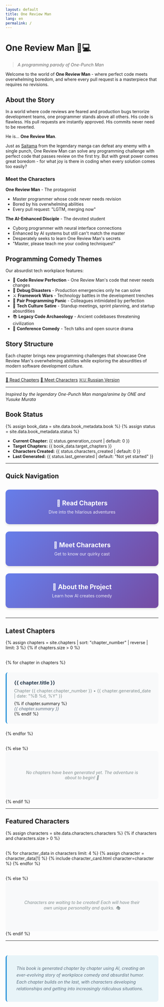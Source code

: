 ```yaml
---
layout: default
title: One Review Man
lang: en
permalink: /
---
```


# One Review Man 🥊💻

> *A programming parody of One-Punch Man*

Welcome to the world of **One Review Man** - where perfect code meets overwhelming boredom, and where every pull request is a masterpiece that requires no revisions.

## About the Story

In a world where code reviews are feared and production bugs terrorize development teams, one programmer stands above all others. His code is flawless. His pull requests are instantly approved. His commits never need to be reverted. 

He is... **One Review Man**.

Just as [Saitama](https://en.wikipedia.org/wiki/Saitama_(One-Punch_Man)) from the legendary manga can defeat any enemy with a single punch, One Review Man can solve any programming challenge with perfect code that passes review on the first try. But with great power comes great boredom - for what joy is there in coding when every solution comes too easily?

### Meet the Characters

**One Review Man** - The protagonist
- Master programmer whose code never needs revision
- Bored by his overwhelming abilities
- Every pull request: "LGTM, merging now"

**The AI-Enhanced Disciple** - The devoted student
- Cyborg programmer with neural interface connections
- Enhanced by AI systems but still can't match the master
- Desperately seeks to learn One Review Man's secrets
- "Master, please teach me your coding techniques!"

## Programming Comedy Themes

Our absurdist tech workplace features:
- 🔧 **Code Review Perfection** - One Review Man's code that never needs changes
- 🐛 **Debug Disasters** - Production emergencies only he can solve
- ⚔️ **Framework Wars** - Technology battles in the development trenches  
- 👥 **Pair Programming Panic** - Colleagues intimidated by perfection
- 🏢 **Tech Culture Satire** - Standup meetings, sprint planning, and startup absurdities
- 📚 **Legacy Code Archaeology** - Ancient codebases threatening civilization
- 🎤 **Conference Comedy** - Tech talks and open source drama

## Story Structure

Each chapter brings new programming challenges that showcase One Review Man's overwhelming abilities while exploring the absurdities of modern software development culture.

---

<div class="nav-buttons">
  <a href="/chapters" class="btn">📖 Read Chapters</a>
  <a href="/characters" class="btn">👥 Meet Characters</a>
  <a href="/index.ru.html" class="btn">🇷🇺 Russian Version</a>
</div>

---

*Inspired by the legendary One-Punch Man manga/anime by ONE and Yusuke Murata*

## Book Status

{% assign book_data = site.data.book_metadata.book %}
{% assign status = site.data.book_metadata.status %}

- **Current Chapter:** {{ status.generation_count | default: 0 }}
- **Target Chapters:** {{ book_data.target_chapters }}
- **Characters Created:** {{ status.characters_created | default: 0 }}
- **Last Generated:** {{ status.last_generated | default: "Not yet started" }}

---

## Quick Navigation

<div class="nav-grid">
  <a href="/chapters" class="nav-card">
    <h3>📖 Read Chapters</h3>
    <p>Dive into the hilarious adventures</p>
  </a>
  
  <a href="/characters" class="nav-card">
    <h3>👥 Meet Characters</h3>
    <p>Get to know our quirky cast</p>
  </a>
  
  <a href="/about" class="nav-card">
    <h3>🤖 About the Project</h3>
    <p>Learn how AI creates comedy</p>
  </a>
</div>

---

## Latest Chapters

{% assign chapters = site.chapters | sort: "chapter_number" | reverse | limit: 3 %}
{% if chapters.size > 0 %}
  <div class="recent-chapters">
    {% for chapter in chapters %}
      <div class="chapter-preview">
        <h3><a href="{{ chapter.url }}">{{ chapter.title }}</a></h3>
        <p class="chapter-meta">Chapter {{ chapter.chapter_number }} • {{ chapter.generated_date | date: "%B %d, %Y" }}</p>
        {% if chapter.summary %}
          <p class="chapter-summary">{{ chapter.summary }}</p>
        {% endif %}
      </div>
    {% endfor %}
  </div>
{% else %}
  <div class="no-content">
    <p>No chapters have been generated yet. The adventure is about to begin! 🚀</p>
  </div>
{% endif %}

---

## Featured Characters

{% assign characters = site.data.characters.characters %}
{% if characters and characters.size > 0 %}
  <div class="featured-characters">
    {% for character_data in characters limit: 4 %}
      {% assign character = character_data[1] %}
      {% include character_card.html character=character %}
    {% endfor %}
  </div>
{% else %}
  <div class="no-content">
    <p>Characters are waiting to be created! Each will have their own unique personality and quirks. 🎭</p>
  </div>
{% endif %}

---

<div class="footer-note">
  <p><em>This book is generated chapter by chapter using AI, creating an ever-evolving story of workplace comedy and absurdist humor. Each chapter builds on the last, with characters developing relationships and getting into increasingly ridiculous situations.</em></p>
</div>

<style>
.nav-grid {
  display: grid;
  grid-template-columns: repeat(auto-fit, minmax(250px, 1fr));
  gap: 1.5rem;
  margin: 2rem 0;
}

.nav-card {
  background: linear-gradient(135deg, #667eea 0%, #764ba2 100%);
  color: white;
  padding: 2rem;
  border-radius: 12px;
  text-decoration: none;
  text-align: center;
  transition: transform 0.3s ease, box-shadow 0.3s ease;
  box-shadow: 0 4px 6px rgba(0,0,0,0.1);
}

.nav-card:hover {
  transform: translateY(-5px);
  box-shadow: 0 8px 15px rgba(0,0,0,0.2);
  color: white;
  text-decoration: none;
}

.nav-card h3 {
  margin: 0 0 0.5rem 0;
  font-size: 1.3rem;
}

.nav-card p {
  margin: 0;
  opacity: 0.9;
}

.recent-chapters {
  display: grid;
  gap: 1.5rem;
  margin: 2rem 0;
}

.chapter-preview {
  padding: 1.5rem;
  background-color: #f8f9fa;
  border-radius: 8px;
  border-left: 4px solid #3498db;
}

.chapter-preview h3 {
  margin: 0 0 0.5rem 0;
  color: #2c3e50;
}

.chapter-preview h3 a {
  color: inherit;
  text-decoration: none;
}

.chapter-preview h3 a:hover {
  color: #3498db;
}

.chapter-meta {
  color: #7f8c8d;
  font-size: 0.9rem;
  margin: 0 0 0.5rem 0;
}

.chapter-summary {
  color: #5a6c7d;
  font-style: italic;
  margin: 0;
}

.featured-characters {
  display: grid;
  grid-template-columns: repeat(auto-fit, minmax(300px, 1fr));
  gap: 1rem;
  margin: 2rem 0;
}

.no-content {
  text-align: center;
  padding: 3rem;
  background-color: #f8f9fa;
  border-radius: 8px;
  color: #7f8c8d;
  font-style: italic;
}

.footer-note {
  margin-top: 3rem;
  padding: 2rem;
  background-color: #e8f4f8;
  border-radius: 8px;
  border-left: 4px solid #3498db;
}

.footer-note p {
  margin: 0;
  color: #5a6c7d;
  line-height: 1.6;
}
</style> 
